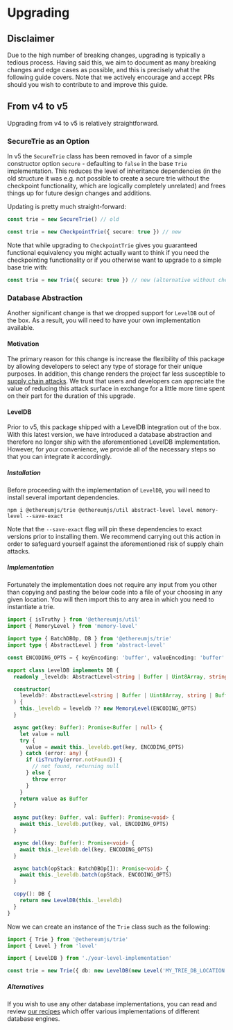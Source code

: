 # Upgrading

## Disclaimer

Due to the high number of breaking changes, upgrading is typically a tedious process. Having said this, we aim to document as many breaking changes and edge cases as possible, and this is precisely what the following guide covers. Note that we actively encourage and accept PRs should you wish to contribute to and improve this guide.

## From v4 to v5

Upgrading from v4 to v5 is relatively straightforward.

### SecureTrie as an Option

In v5 the `SecureTrie` class has been removed in favor of a simple constructor option `secure` - defaulting to `false` in the base `Trie` implementation. This reduces the level of inheritance dependencies (in the old structure it was e.g. not possible to create a secure trie without the checkpoint functionality, which are logically completely unrelated) and frees things up for future design changes and additions.

Updating is pretty much straight-forward:

```typescript
const trie = new SecureTrie() // old
```

```typescript
const trie = new CheckpointTrie({ secure: true }) // new
```

Note that while upgrading to `CheckpointTrie` gives you guaranteed functional equivalency you might actually want to think if you need the checkpointing functionality or if you otherwise want to upgrade to a simple base trie with:

```typescript
const trie = new Trie({ secure: true }) // new (alternative without checkpointing)
```

### Database Abstraction

Another significant change is that we dropped support for `LevelDB` out of the box. As a result, you will need to have your own implementation available.

#### Motivation

The primary reason for this change is increase the flexibility of this package by allowing developers to select any type of storage for their unique purposes. In addition, this change renders the project far less susceptible to [supply chain attacks](https://en.wikipedia.org/wiki/Supply_chain_attack). We trust that users and developers can appreciate the value of reducing this attack surface in exchange for a little more time spent on their part for the duration of this upgrade.

#### LevelDB

Prior to v5, this package shipped with a LevelDB integration out of the box. With this latest version, we have introduced a database abstraction and therefore no longer ship with the aforementioned LevelDB implementation. However, for your convenience, we provide all of the necessary steps so that you can integrate it accordingly.

##### Installation

Before proceeding with the implementation of `LevelDB`, you will need to install several important dependencies.

```shell
npm i @ethereumjs/trie @ethereumjs/util abstract-level level memory-level --save-exact
```

Note that the `--save-exact` flag will pin these dependencies to exact versions prior to installing them. We recommend carrying out this action in order to safeguard yourself against the aforementioned risk of supply chain attacks.

##### Implementation

Fortunately the implementation does not require any input from you other than copying and pasting the below code into a file of your choosing in any given location. You will then import this to any area in which you need to instantiate a trie.

```ts
import { isTruthy } from '@ethereumjs/util'
import { MemoryLevel } from 'memory-level'

import type { BatchDBOp, DB } from '@ethereumjs/trie'
import type { AbstractLevel } from 'abstract-level'

const ENCODING_OPTS = { keyEncoding: 'buffer', valueEncoding: 'buffer' }

export class LevelDB implements DB {
  readonly _leveldb: AbstractLevel<string | Buffer | Uint8Array, string | Buffer, string | Buffer>

  constructor(
    leveldb?: AbstractLevel<string | Buffer | Uint8Array, string | Buffer, string | Buffer> | null
  ) {
    this._leveldb = leveldb ?? new MemoryLevel(ENCODING_OPTS)
  }

  async get(key: Buffer): Promise<Buffer | null> {
    let value = null
    try {
      value = await this._leveldb.get(key, ENCODING_OPTS)
    } catch (error: any) {
      if (isTruthy(error.notFound)) {
        // not found, returning null
      } else {
        throw error
      }
    }
    return value as Buffer
  }

  async put(key: Buffer, val: Buffer): Promise<void> {
    await this._leveldb.put(key, val, ENCODING_OPTS)
  }

  async del(key: Buffer): Promise<void> {
    await this._leveldb.del(key, ENCODING_OPTS)
  }

  async batch(opStack: BatchDBOp[]): Promise<void> {
    await this._leveldb.batch(opStack, ENCODING_OPTS)
  }

  copy(): DB {
    return new LevelDB(this._leveldb)
  }
}
```

Now we can create an instance of the `Trie` class such as the following:

```ts
import { Trie } from '@ethereumjs/trie'
import { Level } from 'level'

import { LevelDB } from './your-level-implementation'

const trie = new Trie({ db: new LevelDB(new Level('MY_TRIE_DB_LOCATION')) })
```

##### Alternatives

If you wish to use any other database implementations, you can read and review [our recipes](./recipes) which offer various implementations of different database engines.
